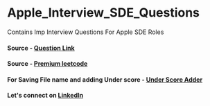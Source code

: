 # Apple_Interview_SDE_Questions
 Contains Imp Interview Questions For Apple SDE Roles

#### Source - [Question Link](https://seanprashad.com/leetcode-patterns/)
#### Source - [Premium leetcode](https://leetcode.com/problemset/all/)

#### For Saving File name and adding Under score  - [Under Score Adder](https://github.com/aayushkumar20/Apple_Interview_SDE_Questions/blob/main/UnderScoreAdder.java)

#### Let's connect on [LinkedIn](www.linkedin.com/in/aayush-kumar-20)